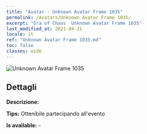```yaml
---
title: "Avatar - Unknown Avatar Frame 1035"
permalink: /Avatars/Unknown Avatar Frame 1035/
excerpt: "Era of Chaos  Unknown Avatar Frame 1035"
last_modified_at: 2021-04-21
locale: it
ref: "Unknown Avatar Frame 1035.md"
toc: false
classes: wide
---
```

 ![Unknown Avatar Frame 1035](/images/a/avatarFrame_35.png)

## Dettagli

 **Descrizione:**  

 **Tips:** Ottenibile partecipando all'evento 

 **Is available:**  - 

